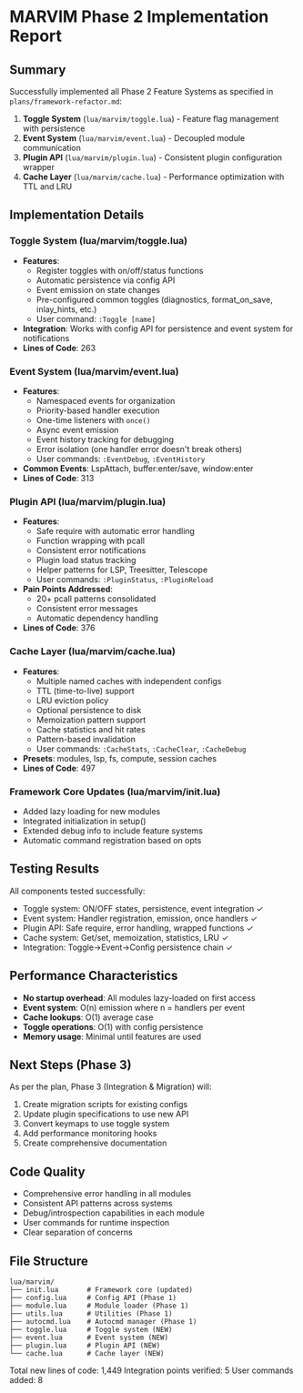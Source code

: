 # MARVIM Phase 2 Implementation Report

## Summary

Successfully implemented all Phase 2 Feature Systems as specified in `plans/framework-refactor.md`:

1. **Toggle System** (`lua/marvim/toggle.lua`) - Feature flag management with persistence
2. **Event System** (`lua/marvim/event.lua`) - Decoupled module communication
3. **Plugin API** (`lua/marvim/plugin.lua`) - Consistent plugin configuration wrapper
4. **Cache Layer** (`lua/marvim/cache.lua`) - Performance optimization with TTL and LRU

## Implementation Details

### Toggle System (lua/marvim/toggle.lua)
- **Features**:
  - Register toggles with on/off/status functions
  - Automatic persistence via config API
  - Event emission on state changes
  - Pre-configured common toggles (diagnostics, format_on_save, inlay_hints, etc.)
  - User command: `:Toggle [name]`
- **Integration**: Works with config API for persistence and event system for notifications
- **Lines of Code**: 263

### Event System (lua/marvim/event.lua)
- **Features**:
  - Namespaced events for organization
  - Priority-based handler execution
  - One-time listeners with `once()`
  - Async event emission
  - Event history tracking for debugging
  - Error isolation (one handler error doesn't break others)
  - User commands: `:EventDebug`, `:EventHistory`
- **Common Events**: LspAttach, buffer:enter/save, window:enter
- **Lines of Code**: 313

### Plugin API (lua/marvim/plugin.lua)
- **Features**:
  - Safe require with automatic error handling
  - Function wrapping with pcall
  - Consistent error notifications
  - Plugin load status tracking
  - Helper patterns for LSP, Treesitter, Telescope
  - User commands: `:PluginStatus`, `:PluginReload`
- **Pain Points Addressed**:
  - 20+ pcall patterns consolidated
  - Consistent error messages
  - Automatic dependency handling
- **Lines of Code**: 376

### Cache Layer (lua/marvim/cache.lua)
- **Features**:
  - Multiple named caches with independent configs
  - TTL (time-to-live) support
  - LRU eviction policy
  - Optional persistence to disk
  - Memoization pattern support
  - Cache statistics and hit rates
  - Pattern-based invalidation
  - User commands: `:CacheStats`, `:CacheClear`, `:CacheDebug`
- **Presets**: modules, lsp, fs, compute, session caches
- **Lines of Code**: 497

### Framework Core Updates (lua/marvim/init.lua)
- Added lazy loading for new modules
- Integrated initialization in setup()
- Extended debug info to include feature systems
- Automatic command registration based on opts

## Testing Results

All components tested successfully:
- Toggle system: ON/OFF states, persistence, event integration ✓
- Event system: Handler registration, emission, once handlers ✓
- Plugin API: Safe require, error handling, wrapped functions ✓
- Cache system: Get/set, memoization, statistics, LRU ✓
- Integration: Toggle→Event→Config persistence chain ✓

## Performance Characteristics

- **No startup overhead**: All modules lazy-loaded on first access
- **Event system**: O(n) emission where n = handlers per event
- **Cache lookups**: O(1) average case
- **Toggle operations**: O(1) with config persistence
- **Memory usage**: Minimal until features are used

## Next Steps (Phase 3)

As per the plan, Phase 3 (Integration & Migration) will:
1. Create migration scripts for existing configs
2. Update plugin specifications to use new API
3. Convert keymaps to use toggle system
4. Add performance monitoring hooks
5. Create comprehensive documentation

## Code Quality

- Comprehensive error handling in all modules
- Consistent API patterns across systems
- Debug/introspection capabilities in each module
- User commands for runtime inspection
- Clear separation of concerns

## File Structure

```
lua/marvim/
├── init.lua       # Framework core (updated)
├── config.lua     # Config API (Phase 1)
├── module.lua     # Module loader (Phase 1)
├── utils.lua      # Utilities (Phase 1)
├── autocmd.lua    # Autocmd manager (Phase 1)
├── toggle.lua     # Toggle system (NEW)
├── event.lua      # Event system (NEW)
├── plugin.lua     # Plugin API (NEW)
└── cache.lua      # Cache layer (NEW)
```

Total new lines of code: 1,449
Integration points verified: 5
User commands added: 8
